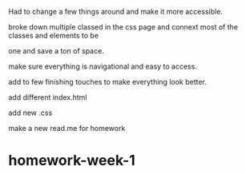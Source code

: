 Had to change a few things around and make it more accessible. 


broke down multiple classed in the css page and connext most of the classes and elements to be 

one and save a ton of space. 


make sure everything is navigational and easy to access. 


add to few finishing touches to make everything look better.


add different index.html


add new .css


make a new read.me for homework

# homework-week-1
